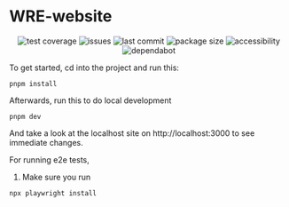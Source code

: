 # WRE-website

<p align="center">
  <img alt="test coverage" src="https://github.com/Williams-RE/WRE-website/actions/workflows/playwright_tests.yml/badge.svg" />
  <img alt="issues" src="https://img.shields.io/github/issues-raw/Williams-RE/WRE-website?color=yellow"/>
  <img alt="last commit" src="https://img.shields.io/github/last-commit/Williams-RE/WRE-website?color=%2357d3af">
  <img alt="package size" src= "https://github.com/Williams-RE/WRE-website/actions/workflows/package_size.yml/badge.svg"/>
  <img alt="accessibility" src="https://github.com/Williams-RE/WRE-website/actions/workflows/accessibility.yml/badge.svg">
  <img alt="dependabot" src="https://github.com/Williams-RE/WRE-website/actions/workflows/dependabot/dependabot-updates/badge.svg">
</p>

To get started, cd into the project and run this:

```
pnpm install
```

Afterwards, run this to do local development

```
pnpm dev
```

And take a look at the localhost site on http://localhost:3000 to see immediate changes.

For running e2e tests,

1. Make sure you run

```
npx playwright install
```
